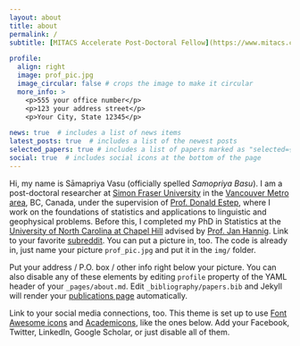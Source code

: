 ```yaml
---
layout: about
title: about
permalink: /
subtitle: [MITACS Accelerate Post-Doctoral Fellow](https://www.mitacs.ca/en/programs/accelerate#postdoc), Simon Fraser University

profile:
  align: right
  image: prof_pic.jpg
  image_circular: false # crops the image to make it circular
  more_info: >
    <p>555 your office number</p>
    <p>123 your address street</p>
    <p>Your City, State 12345</p>

news: true  # includes a list of news items
latest_posts: true  # includes a list of the newest posts
selected_papers: true # includes a list of papers marked as "selected={true}"
social: true  # includes social icons at the bottom of the page
---
```


Hi, my name is Sāmapriya Vasu (officially spelled <i>Samopriya Basu</i>). I am a post-doctoral researcher at [Simon Fraser University](https://www.sfu.ca/stat-actsci.html) in the [Vancouver Metro area](https://metrovancouver.org/), BC, Canada, under the supervision of [Prof. Donald Estep](https://canssi.ca/don-estep/), where I work on the foundations of statistics and applications to linguistic and geophysical problems. Before this, I completed my PhD in Statistics at the [University of North Carolina at Chapel Hill](https://stor.unc.edu/) advised by [Prof. Jan Hannig](https://hannig.cloudapps.unc.edu/). Link to your favorite [subreddit](http://reddit.com). You can put a picture in, too. The code is already in, just name your picture `prof_pic.jpg` and put it in the `img/` folder.

Put your address / P.O. box / other info right below your picture. You can also disable any of these elements by editing `profile` property of the YAML header of your `_pages/about.md`. Edit `_bibliography/papers.bib` and Jekyll will render your [publications page](/al-folio/publications/) automatically.

Link to your social media connections, too. This theme is set up to use [Font Awesome icons](http://fortawesome.github.io/Font-Awesome/) and [Academicons](https://jpswalsh.github.io/academicons/), like the ones below. Add your Facebook, Twitter, LinkedIn, Google Scholar, or just disable all of them.
